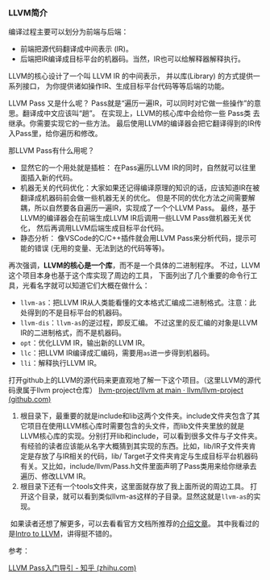 ### LLVM简介
编译过程主要可以划分为前端与后端：
- 前端把源代码翻译成中间表示 (IR)。
- 后端把IR编译成目标平台的机器码。当然，IR也可以给解释器解释执行。

LLVM的核心设计了一个叫 LLVM IR 的中间表示， 并以库(Library) 的方式提供一系列接口， 为你提供诸如操作IR、生成目标平台代码等等后端的功能。

LLVM Pass 又是什么呢？ Pass就是“遍历一遍IR，可以同时对它做一些操作”的意思。翻译成中文应该叫“趟”。 在实现上，LLVM的核心库中会给你一些 Pass类 去继承。你需要实现它的一些方法。 最后使用LLVM的编译器会把它翻译得到的IR传入Pass里，给你遍历和修改。

那LLVM Pass有什么用呢？
- 显然它的一个用处就是插桩： 在Pass遍历LLVM IR的同时，自然就可以往里面插入新的代码。
- 机器无关的代码优化：大家如果还记得编译原理的知识的话，应该知道IR在被翻译成机器码前会做一些机器无关的优化。 但是不同的优化方法之间需要解耦，所以自然要各自遍历一遍IR，实现成了一个个LLVM Pass。 最终，基于LLVM的编译器会在前端生成LLVM IR后调用一些LLVM Pass做机器无关优化， 然后再调用LLVM后端生成目标平台代码。
- 静态分析： 像VSCode的C/C++插件就会用LLVM Pass来分析代码，提示可能的错误 (无用的变量、无法到达的代码等等)。

再次强调，**LLVM的核心是一个库**，而不是一个具体的二进制程序。 不过，LLVM这个项目本身也基于这个库实现了周边的工具， 下面列出了几个重要的命令行工具，光看名字就可以知道它们大概在做什么：

-   `llvm-as`：把LLVM IR从人类能看懂的文本格式汇编成二进制格式。注意：此处得到的不是目标平台的机器码。
-   `llvm-dis`：`llvm-as`的逆过程，即反汇编。 不过这里的反汇编的对象是LLVM IR的二进制格式，而不是机器码。
-   `opt`：优化LLVM IR，输出新的LLVM IR。
-   `llc`：把LLVM IR编译成汇编码，需要用`as`进一步得到机器码。
-   `lli`：解释执行LLVM IR。

打开github上的LLVM的源代码来更直观地了解一下这个项目。（这里LLVM的源代码隶属于llvm project仓库）
[llvm-project/llvm at main · llvm/llvm-project (github.com)](https://github.com/llvm/llvm-project/tree/main/llvm)

1.  根目录下，最重要的就是include和lib这两个文件夹。include文件夹包含了其它项目在使用LLVM核心库时需要包含的头文件，而lib文件夹里放的就是LLVM核心库的实现。分别打开lib和include，可以看到很多文件与子文件夹。 有经验的读者应该能从名字大概猜到其实现的东西。比如，lib/IR子文件夹肯定是存放了与IR相关的代码，lib/ Target子文件夹肯定与生成目标平台机器码有关。又比如，include/llvm/Pass.h文件里面声明了Pass类用来给你继承去遍历、修改LLVM IR。
2.  根目录下还有一个tools文件夹，这里面就存放了我上面所说的周边工具。 打开这个目录，就可以看到类似llvm-as这样的子目录。显然这就是`llvm-as`的实现。

 如果读者还想了解更多，可以去看看官方文档所推荐的[介绍文章](https://link.zhihu.com/?target=https%3A//llvm.org/docs/%23llvm-design-overview)。 其中我看过的是[Intro to LLVM](https://link.zhihu.com/?target=http%3A//www.aosabook.org/en/llvm.html)，讲得挺不错的。




参考：

[LLVM Pass入门导引 - 知乎 (zhihu.com)](https://zhuanlan.zhihu.com/p/122522485)

